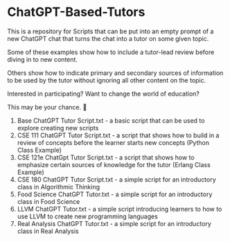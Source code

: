 # ChatGPT-Based-Tutors
This is a repository for Scripts that can be put into an empty prompt of a new ChatGPT chat that turns the chat into a tutor on some given topic.

Some of these examples show how to include a tutor-lead review before diving in to new content.

Others show how to indicate primary and secondary sources of information to be used by the tutor without ignoring all other content on the topic.

Interested in participating? Want to change the world of education? 

This may be your chance. :slightly_smiling_face:

1. Base ChatGPT Tutor Script.txt - a basic script that can be used to explore creating new scripts
2. CSE 111 ChatGPT Tutor Script.txt - a script that shows how to build in a review of concepts before the learner starts new concepts (Python Class Example)
3. CSE 121e ChatGpt Tutor Script.txt - a script that shows how to emphasize certain sources of knowledge for the tutor (Erlang Class Example)
4. CSE 180 ChatGPT Tutor Script.txt - a simple script for an introductory class in Algorithmic Thinking
5. Food Science ChatGPT Tutor.txt - a simple script for an introductory class in Food Science
6. LLVM ChatGPT Tutor.txt - a simple script introducing learners to how to use LLVM to create new programming languages
7. Real Analysis ChatGPT Tutor.txt - a simple script for an introductory class in Real Analysis






